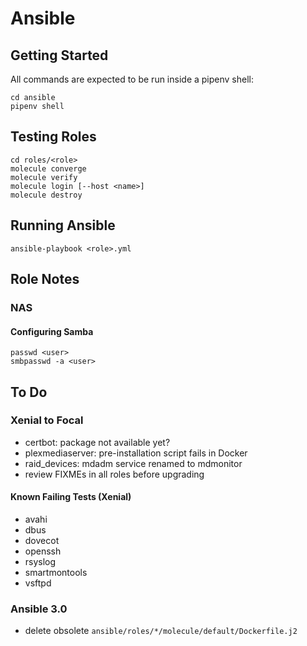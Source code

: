 # Ansible

## Getting Started

All commands are expected to be run inside a pipenv shell:

    cd ansible
    pipenv shell

## Testing Roles

    cd roles/<role>
    molecule converge
    molecule verify
    molecule login [--host <name>]
    molecule destroy

## Running Ansible

    ansible-playbook <role>.yml

## Role Notes

### NAS

#### Configuring Samba

    passwd <user>
    smbpasswd -a <user>

## To Do

### Xenial to Focal
- certbot: package not available yet?
- plexmediaserver: pre-installation script fails in Docker
- raid_devices: mdadm service renamed to mdmonitor
- review FIXMEs in all roles before upgrading

#### Known Failing Tests (Xenial)
- avahi
- dbus
- dovecot
- openssh
- rsyslog
- smartmontools
- vsftpd

### Ansible 3.0
- delete obsolete `ansible/roles/*/molecule/default/Dockerfile.j2`
